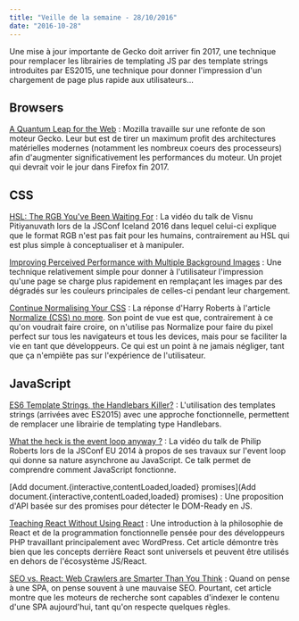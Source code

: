 ```yaml
---
title: "Veille de la semaine - 28/10/2016"
date: "2016-10-28"
---
```


Une mise à jour importante de Gecko doit arriver fin 2017, une technique pour
remplacer les librairies de templating JS par des template strings introduites
par ES2015, une technique pour donner l'impression d'un chargement de page plus
rapide aux utilisateurs...

## Browsers

[A Quantum Leap for the
Web](https://medium.com/mozilla-tech/a-quantum-leap-for-the-web-a3b7174b3c12#.o5t1re9u7)
: Mozilla travaille sur une refonte de son moteur Gecko. Leur but est de tirer
un maximum profit des architectures matérielles modernes (notamment les
nombreux coeurs des processeurs) afin d'augmenter significativement les
performances du moteur. Un projet qui devrait voir le jour dans Firefox fin
2017.

## CSS

[HSL: The RGB You've Been Waiting
For](https://www.youtube.com/watch?v=eIUCPpWBrIU) : La vidéo du talk de Visnu
Pitiyanuvath lors de la JSConf Iceland 2016 dans lequel celui-ci explique que
le format RGB n'est pas fait pour les humains, contrairement au HSL qui est
plus simple à conceptualiser et à manipuler.

[Improving Perceived Performance with Multiple Background
Images](http://csswizardry.com/2016/10/improving-perceived-performance-with-multiple-background-images/)
: Une technique relativement simple pour donner à l'utilisateur l'impression
qu'une page se charge plus rapidement en remplaçant les images par des dégradés
sur les couleurs principales de celles-ci pendant leur chargement.

[Continue Normalising Your
CSS](http://csswizardry.com/2016/10/continue-normalising-your-css/) : La
réponse d'Harry Roberts à l'article [Normalize (CSS) no
more](http://shaunrashid.com/2015/09/15/normalize-css-no-more/).  Son point de
vue est que, contrairement à ce qu'on voudrait faire croire, on n'utilise pas
Normalize pour faire du pixel perfect sur tous les navigateurs et tous les
devices, mais pour se faciliter la vie en tant que développeurs. Ce qui est un
point à ne jamais négliger, tant que ça n'empiête pas sur l'expérience de
l'utilisateur.

## JavaScript

[ES6 Template Strings, the Handlebars
Killer?](https://www.keithcirkel.co.uk/es6-template-strings/) : L'utilisation
des templates strings (arrivées avec ES2015) avec une approche fonctionnelle,
permettent de remplacer une librairie de templating type Handlebars.

[What the heck is the event loop anyway
?](https://www.youtube.com/watch?v=8aGhZQkoFbQ) : La vidéo du talk de Philip
Roberts lors de la JSConf EU 2014 à propos de ses travaux sur l'event loop qui
donne sa nature asynchrone au JavaScript. Ce talk permet de comprendre comment
JavaScript fonctionne.

[Add document.{interactive,contentLoaded,loaded} promises](Add
document.{interactive,contentLoaded,loaded} promises) : Une proposition d'API
basée sur des promises pour détecter le DOM-Ready en JS.

[Teaching React Without Using
React](https://medium.com/@ericclemmons/teaching-react-without-using-react-a4b87cfd4e87#.vxx8z821e)
: Une introduction à la philosophie de React et de la programmation
fonctionnelle pensée pour des développeurs PHP travaillant principalement avec
WordPress. Cet article démontre très bien que les concepts derrière React sont
universels et peuvent être utilisés en dehors de l'écosystème JS/React.

[SEO vs. React: Web Crawlers are Smarter Than You
Think](https://medium.freecodecamp.com/seo-vs-react-is-it-neccessary-to-render-react-pages-in-the-backend-74ce5015c0c9#.y4ptbilhm)
: Quand on pense à une SPA, on pense souvent à une mauvaise SEO. Pourtant, cet
article montre que les moteurs de recherche sont capables d'indexer le contenu
d'une SPA aujourd'hui, tant qu'on respecte quelques règles.
